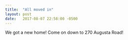```yaml
---
title:  "All moved in"
layout: post
date:   2017-08-07 22:58:00 -0500
---
```


We got a new home! Come on down to 270 Augusta Road!